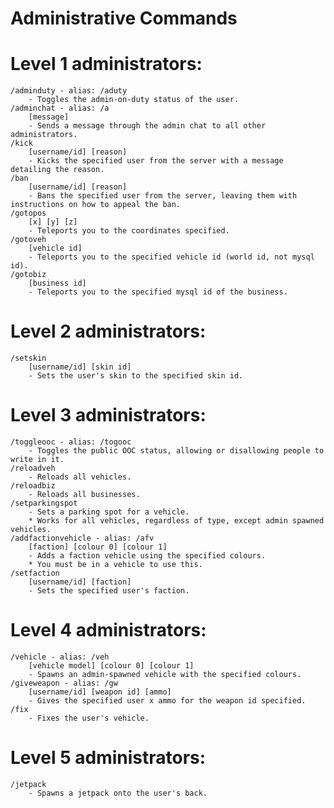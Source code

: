 
# Administrative Commands #

# Level 1 administrators:
	/adminduty - alias: /aduty
		- Toggles the admin-on-duty status of the user.
	/adminchat - alias: /a
		[message]
		- Sends a message through the admin chat to all other administrators.
	/kick
		[username/id] [reason]
		- Kicks the specified user from the server with a message detailing the reason.
	/ban
		[username/id] [reason]
		- Bans the specified user from the server, leaving them with instructions on how to appeal the ban.
	/gotopos
		[x] [y] [z]
		- Teleports you to the coordinates specified.
	/gotoveh
		[vehicle id]
		- Teleports you to the specified vehicle id (world id, not mysql id).
	/gotobiz
		[business id]
	 	- Teleports you to the specified mysql id of the business.

# Level 2 administrators:
	/setskin
		[username/id] [skin id]
		- Sets the user's skin to the specified skin id.

# Level 3 administrators:
	/toggleooc - alias: /togooc
		- Toggles the public OOC status, allowing or disallowing people to write in it.
	/reloadveh
		- Reloads all vehicles.
	/reloadbiz
		- Reloads all businesses.
	/setparkingspot
		- Sets a parking spot for a vehicle.
		* Works for all vehicles, regardless of type, except admin spawned vehicles.
	/addfactionvehicle - alias: /afv
		[faction] [colour 0] [colour 1]
		- Adds a faction vehicle using the specified colours.
		* You must be in a vehicle to use this.
	/setfaction
		[username/id] [faction]
		- Sets the specified user's faction.

# Level 4 administrators:
	/vehicle - alias: /veh
		[vehicle model] [colour 0] [colour 1]
		- Spawns an admin-spawned vehicle with the specified colours.
	/giveweapon - alias: /gw
		[username/id] [weapon id] [ammo]
		- Gives the specified user x ammo for the weapon id specified.
	/fix
		- Fixes the user's vehicle.

# Level 5 administrators:
	/jetpack
		- Spawns a jetpack onto the user's back.